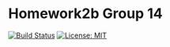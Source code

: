 # Homework2b Group 14

[![Build Status](https://travis-ci.org/ConnorS1110/CSC510_Homework2b_Group14.png?branch=master)](https://travis-ci.org/ConnorS1110/CSC510_Homework2b_Group14)
[![License: MIT](https://img.shields.io/badge/License-MIT-yellow.svg)](https://opensource.org/licenses/MIT)
